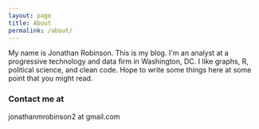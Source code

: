 ```yaml
---
layout: page
title: About
permalink: /about/
---
```


My name is Jonathan Robinson. 
This is my blog. I'm an analyst at a progressive technology and data firm in Washington, DC.
I like graphs, R, political science, and clean code.
Hope to write some things here at some point that you might read.

### Contact me at

jonathanmrobinson2 at gmail.com
